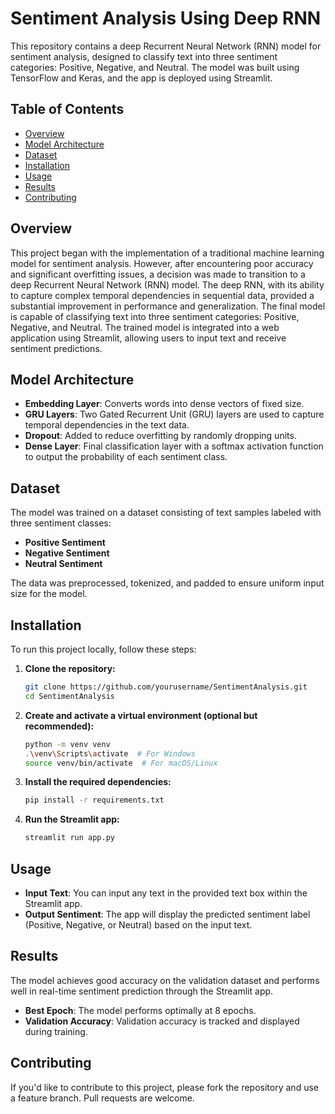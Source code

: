 # Sentiment Analysis Using Deep RNN

This repository contains a deep Recurrent Neural Network (RNN) model for sentiment analysis, designed to classify text into three sentiment categories: Positive, Negative, and Neutral. The model was built using TensorFlow and Keras, and the app is deployed using Streamlit.

## Table of Contents

- [Overview](#overview)
- [Model Architecture](#model-architecture)
- [Dataset](#dataset)
- [Installation](#installation)
- [Usage](#usage)
- [Results](#results)
- [Contributing](#contributing)


## Overview

This project began with the implementation of a traditional machine learning model for sentiment analysis. However, after encountering poor accuracy and significant overfitting issues, a decision was made to transition to a deep Recurrent Neural Network (RNN) model. The deep RNN, with its ability to capture complex temporal dependencies in sequential data, provided a substantial improvement in performance and generalization. The final model is capable of classifying text into three sentiment categories: Positive, Negative, and Neutral. The trained model is integrated into a web application using Streamlit, allowing users to input text and receive sentiment predictions.

## Model Architecture

- **Embedding Layer**: Converts words into dense vectors of fixed size.
- **GRU Layers**: Two Gated Recurrent Unit (GRU) layers are used to capture temporal dependencies in the text data.
- **Dropout**: Added to reduce overfitting by randomly dropping units.
- **Dense Layer**: Final classification layer with a softmax activation function to output the probability of each sentiment class.

## Dataset

The model was trained on a dataset consisting of text samples labeled with three sentiment classes:
- **Positive Sentiment**
- **Negative Sentiment**
- **Neutral Sentiment**

The data was preprocessed, tokenized, and padded to ensure uniform input size for the model.

## Installation

To run this project locally, follow these steps:

1. **Clone the repository:**
   ```bash
   git clone https://github.com/yourusername/SentimentAnalysis.git
   cd SentimentAnalysis
   ```

2. **Create and activate a virtual environment (optional but recommended):**
   ```bash
   python -m venv venv
   .\venv\Scripts\activate  # For Windows
   source venv/bin/activate  # For macOS/Linux
   ```

3. **Install the required dependencies:**
   ```bash
   pip install -r requirements.txt
   ```

4. **Run the Streamlit app:**
   ```bash
   streamlit run app.py
   ```

## Usage

- **Input Text**: You can input any text in the provided text box within the Streamlit app.
- **Output Sentiment**: The app will display the predicted sentiment label (Positive, Negative, or Neutral) based on the input text.

## Results

The model achieves good accuracy on the validation dataset and performs well in real-time sentiment prediction through the Streamlit app.

- **Best Epoch**: The model performs optimally at 8 epochs.
- **Validation Accuracy**: Validation accuracy is tracked and displayed during training.

## Contributing

If you'd like to contribute to this project, please fork the repository and use a feature branch. Pull requests are welcome.
